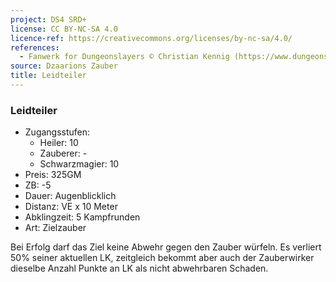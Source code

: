 ```yaml
---
project: DS4 SRD+
license: CC BY-NC-SA 4.0
licence-ref: https://creativecommons.org/licenses/by-nc-sa/4.0/
references: 
  - Fanwerk for Dungeonslayers © Christian Kennig (https://www.dungeonslayers.net/)
source: Dzaarions Zauber
title: Leidteiler
---
```


### Leidteiler

- Zugangsstufen:
  - Heiler: 10
  - Zauberer: -
  - Schwarzmagier: 10
- Preis: 325GM
- ZB: -5
- Dauer: Augenblicklich
- Distanz: VE x 10 Meter
- Abklingzeit: 5 Kampfrunden
- Art: Zielzauber

Bei Erfolg darf das Ziel keine Abwehr gegen den Zauber würfeln. Es verliert 50% seiner aktuellen LK, zeitgleich bekommt aber auch der Zauberwirker dieselbe Anzahl Punkte an LK als nicht abwehrbaren Schaden.


